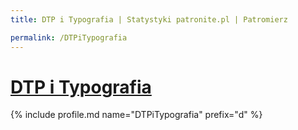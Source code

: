 ```yaml
---
title: DTP i Typografia | Statystyki patronite.pl | Patromierz

permalink: /DTPiTypografia
---
```


# [DTP i Typografia](https://patronite.pl/DTPiTypografia)

{% include profile.md name="DTPiTypografia" prefix="d" %}

